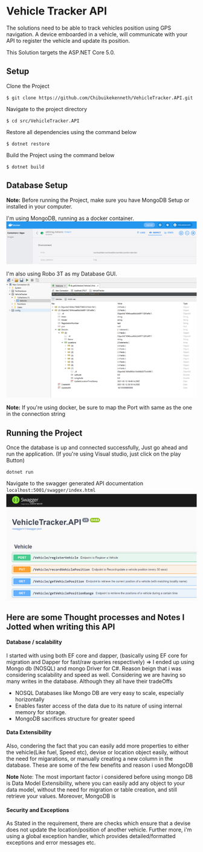 # Vehicle Tracker API

The solutions need to be able to track vehicles position using GPS navigation. A device emboarded in a vehicle,
will communicate with your API to register the vehicle and update its position.

This Solution targets the ASP.NET Core 5.0.

## Setup

Clone the Project
```
$ git clone https://github.com/Chibuikekenneth/VehicleTracker.API.git
```
Navigate to the project directory
```
$ cd src/VehicleTracker.API
```
Restore all dependencies using the command below

```
$ dotnet restore
```
Build the Project using the command below

```
$ dotnet build
```


## Database Setup
**Note:** Before running the Project, make sure you have MongoDB Setup or installed in your computer. 

I'm using MongoDB, running as a docker container. 
![Alt text](https://github.com/Chibuikekenneth/VehicleTracker.API/blob/main/Images/trackerDocker.PNG?raw=true "Title")

I'm also using Robo 3T as my Database GUI.
![Alt text](https://github.com/Chibuikekenneth/VehicleTracker.API/blob/main/Images/trackerDB.PNG?raw=true "Title")

**Note:** If you're using docker, be sure to map the Port with same as the one in the connection string


## Running the Project
Once the database is up and connected successfully, Just go ahead and run the application. (If you're using Visual studio, just click on the play Button)
```
dotnet run
```
 Navigate to the swagger generated API documentation `localhost:5001/swagger/index.html`
 ![Alt text](https://github.com/Chibuikekenneth/VehicleTracker.API/blob/main/Images/trackerAPI.PNG?raw=true "Title")




## Here are some Thought processes and Notes I Jotted when writing this API

#### Database / scalability
I started with using both EF core and dapper, (basically using EF core for migration and Dapper for fast/raw queries respectively) => I ended up using Mongo db (NOSQL) and mongo Driver for C#. Reason beign that i was considering scalability and speed as well. Considering we are having so many writes in the database. Although they all have their tradeOffs

* NOSQL Databases like Mongo DB are very easy to scale, especially horizontally
* Enables faster access of the data due to its nature of using internal memory for storage.
* MongoDB sacrifices structure for greater speed

#### Data Extensibility
Also, condering the fact that you can easily add more properties to either the vehicle(Like fuel, Speed etc), devise or location object easily, without the need for migarations, or manually creating a new column in the database. These are some of the few benefits and reason i used MongoDB

**Note** Note: The most important factor i considered before using mongo DB is Data Model Extensibility, where you can easily add any object to your data model, without the need for migration or table creation, and still retrieve your values. Moreover, MongoDB is 

#### Security and Exceptions
As Stated in the requirement, there are checks which ensure that a devise does not update the location/position of another vehicle.
Further more, i'm using a global exception handler, which provides detailed/formatted exceptions and error messages etc.